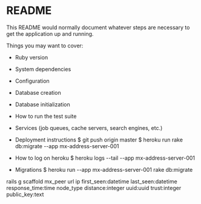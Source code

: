 # README

This README would normally document whatever steps are necessary to get the
application up and running.

Things you may want to cover:

* Ruby version

* System dependencies

* Configuration

* Database creation

* Database initialization

* How to run the test suite

* Services (job queues, cache servers, search engines, etc.)

* Deployment instructions
  $ git push origin master
  $ heroku run rake db:migrate --app mx-address-server-001

* How to log on heroku
  $ heroku logs --tail --app mx-address-server-001

* Migrations
  $ heroku run --app mx-address-server-001 rake db:migrate

rails g scaffold mx_peer url ip first_seen:datetime last_seen:datetime response_time:time node_type distance:integer uuid:uuid trust:integer public_key:text
